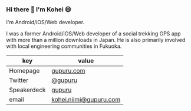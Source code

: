 ### Hi there 👋 I'm Kohei 😄

I'm Android/iOS/Web developer.

I was a former Android/iOS/Web developer of a social trekking GPS app with more than a million downloads in Japan. He is also primarily involved with local engineering communities in Fukuoka.

|key|value|
|---|-----|
|Homepage|[gupuru.com](https://gupuru.com/)|
|Twitter|[@gupuru](https://twitter.com/gupuru)|
|Speakerdeck|[gupuru](https://speakerdeck.com/gupuru)|
|email|kohei.niimi@gupuru.com|

